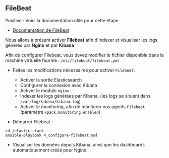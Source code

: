 ## FileBeat

Positive
: Voici la documentation utile pour cette étape

- [Documentation de FileBeat](https://www.elastic.co/guide/en/beats/filebeat/current/index.html)

Nous allons à présent activer **Filebeat** afin d'indexer et visualiser les logs générés par **Nginx** et par **Kibana**

Afin de configurer Filebeat, vous devez modifier le fichier disponible dans la machine virtuelle fournie : `/etc/filebeat/filebeat.yml`

- Faites les modifications nécessaires pour activer `Filebeat`:

  - Activer la sortie Elasticsearch
  - Configurer la connexion avec Kibana
  - Activer le module `nginx`
  - Indexer les logs générées par Kibana. (les logs se situent dans `/var/log/kibana/kibana.log`)
  - Activer le monitoring, afin de monitorer vos agents `Filebeat` (paramètre `xpack.monitoring.enabled`)

- Démarrer Filebeat :

```
cd /elastic-stack
ansible-playbook 4_configure-filebeat.yml
```

- Visualiser les données depuis Kibana, ainsi que les dashboards automatiquement créés pour Nginx.
